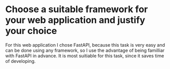 # Choose a suitable framework for your web application and justify your choice
For this web application I chose FastAPI, because this task is very easy and can be done using any framework,
so I use the advantage of being familliar with FastAPI in advance. 
It is most suitiable for this task, since it saves time of developing.

